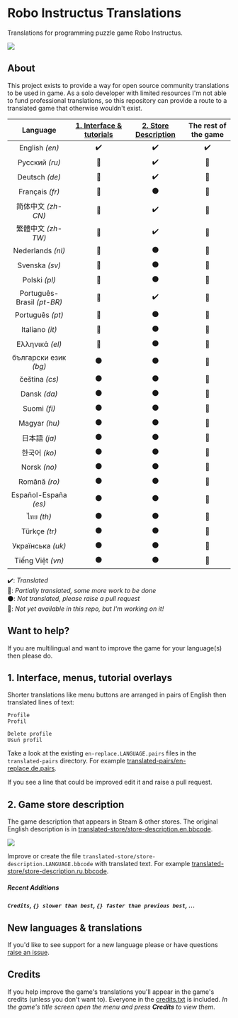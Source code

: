 Robo Instructus Translations
============================
Translations for programming puzzle game Robo Instructus.

![](https://user-images.githubusercontent.com/2331607/61449475-ee2c4c80-a94c-11e9-9390-3832f9c7f1e0.png)

## About
This project exists to provide a way for open source community translations to be used in game. As a solo developer with limited resources I'm not able to fund professional translations, so this repository can provide a route to a translated game that otherwise wouldn't exist.

Language | [1. Interface & tutorials](#1-interface-menus-tutorial-overlays "Interface, menus, tutorial overlays") | [2. Store Description](#2-game-store-description "Game description that appears in Steam & other stores.") | The rest of the game
:---: | :---: | :---: | :---:
English _(en)_ | :heavy_check_mark: | :heavy_check_mark: | :heavy_check_mark:
Русский _(ru)_ | :large_blue_circle: | :heavy_check_mark: | :no_entry_sign:
Deutsch _(de)_ | :large_blue_circle: | :heavy_check_mark: | :no_entry_sign:
Français _(fr)_ | :large_blue_circle: | :black_circle: | :no_entry_sign:
简体中文 _(zh-CN)_ | :large_blue_circle: | :heavy_check_mark: | :no_entry_sign:
繁體中文 _(zh-TW)_ | :large_blue_circle: | :heavy_check_mark: | :no_entry_sign:
Nederlands _(nl)_ | :large_blue_circle: | :black_circle: | :no_entry_sign:
Svenska _(sv)_ | :large_blue_circle: | :black_circle: | :no_entry_sign:
Polski _(pl)_ | :large_blue_circle: | :black_circle: | :no_entry_sign:
Português-Brasil _(pt-BR)_ | :large_blue_circle: | :heavy_check_mark: | :no_entry_sign:
Português _(pt)_ | :large_blue_circle: | :black_circle: | :no_entry_sign:
Italiano _(it)_ | :large_blue_circle: | :black_circle: | :no_entry_sign:
Ελληνικά _(el)_ | :large_blue_circle: | :black_circle: | :no_entry_sign:
български език _(bg)_ | :black_circle: | :black_circle: | :no_entry_sign:
čeština _(cs)_ | :black_circle: | :black_circle: | :no_entry_sign:
Dansk _(da)_ | :black_circle: | :black_circle: | :no_entry_sign:
Suomi _(fi)_ | :black_circle: | :black_circle: | :no_entry_sign:
Magyar _(hu)_ | :black_circle: | :black_circle: | :no_entry_sign:
日本語 _(ja)_ | :black_circle: | :black_circle: | :no_entry_sign:
한국어 _(ko)_ | :black_circle: | :black_circle: | :no_entry_sign:
Norsk _(no)_ | :black_circle: | :black_circle: | :no_entry_sign:
Română _(ro)_ | :black_circle: | :black_circle: | :no_entry_sign:
Español-España _(es)_ | :black_circle: | :black_circle: | :no_entry_sign:
ไทย _(th)_ | :black_circle: | :black_circle: | :no_entry_sign:
Türkçe _(tr)_ | :black_circle: | :black_circle: | :no_entry_sign:
Українська _(uk)_ | :black_circle: | :black_circle: | :no_entry_sign:
Tiếng Việt _(vn)_ | :black_circle: | :black_circle: | :no_entry_sign:

:heavy_check_mark:: _Translated_<br/>
:large_blue_circle:: _Partially translated, some more work to be done_<br/>
:black_circle:: _Not translated, please raise a pull request_<br/>
:no_entry_sign:: _Not yet available in this repo, but I'm working on it!_

## Want to help?
If you are multilingual and want to improve the game for your language(s) then please do.

## 1. Interface, menus, tutorial overlays
Shorter translations like menu buttons are arranged in pairs of English then translated lines of text:
```
Profile
Profil

Delete profile
Usuń profil
```

Take a look at the existing `en-replace.LANGUAGE.pairs` files in the `translated-pairs` directory. For example [translated-pairs/en-replace.de.pairs](./translated-pairs/en-replace.de.pairs).

If you see a line that could be improved edit it and raise a pull request.

## 2. Game store description
The game description that appears in Steam & other stores. The original English description is in [translated-store/store-description.en.bbcode](./translated-store/store-description.en.bbcode).

![](https://user-images.githubusercontent.com/2331607/59967068-293d8a80-951d-11e9-92c4-549bbeafe3a8.png)

Improve or create the file `translated-store/store-description.LANGUAGE.bbcode` with translated text. For example [translated-store/store-description.ru.bbcode](./translated-store/store-description.ru.bbcode).

##### Recent Additions
***`Credits`, `{} slower than best`, `{} faster than previous best`, ...***

## New languages & translations
If you'd like to see support for a new language please or have questions [raise an issue](https://github.com/big-ab-games/robo-instructus-translation/issues/new).

## Credits
If you help improve the game's translations you'll appear in the game's credits (unless you don't want to). Everyone in the [credits.txt](./credits.txt) is included. _In the game's title screen open the menu and press **Credits** to view them_.
